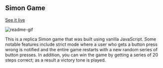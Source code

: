 ## Simon Game 

[See it live](http://christophszcz.github.io/simonGame/)

![readme-gif](https://media.giphy.com/media/CT4uJMxHduSL6/giphy.gif)

This is a replica Simon game that was built using vanilla JavaScript. Some notable features include strict mode where a user who gets a button press wrong is notified and the entire game restarts with a new random series of button presses. In addition, you can win the game by getting a series of 20 steps correct; as a result a victory tone is played.
